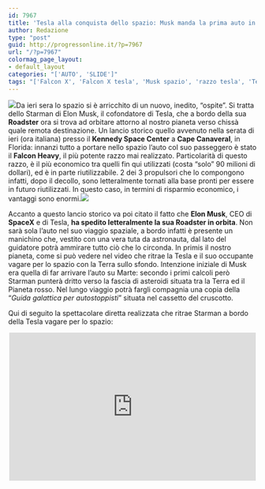 ```yaml
---
id: 7967
title: 'Tesla alla conquista dello spazio: Musk manda la prima auto in orbita'
author: Redazione
type: "post"
guid: http://progressonline.it/?p=7967
url: "/?p=7967"
colormag_page_layout:
- default_layout
categories: "['AUTO', 'SLIDE']"
tags: "['Falcon X', 'Falcon X tesla', 'Musk spazio', 'razzo tesla', 'Tesla', 'Tesla spazio']"
---
```


![](https://progressonline.it/wp-content/uploads/2018/02/AFP_YY5A0-300x200.jpg)Da ieri sera lo spazio si è arricchito di un nuovo, inedito, “ospite”. Si tratta dello Starman di Elon Musk, il cofondatore di Tesla, che a bordo della sua **Roadster** ora si trova ad orbitare attorno al nostro pianeta verso chissà quale remota destinazione. Un lancio storico quello avvenuto nella serata di ieri (ora italiana) presso il **Kennedy Space Center** a **Cape Canaveral**, in Florida: innanzi tutto a portare nello spazio l’auto col suo passeggero è stato il **Falcon Heavy**, il più potente razzo mai realizzato. Particolarità di questo razzo, è il più economico tra quelli fin qui utilizzati (costa “solo” 90 milioni di dollari), ed è in parte riutilizzabile. 2 dei 3 propulsori che lo compongono infatti, dopo il decollo, sono letteralmente tornati alla base pronti per essere in futuro riutilizzati. In questo caso, in termini di risparmio economico, i vantaggi sono enormi.![](https://progressonline.it/wp-content/uploads/2018/02/image_20180207phf9087-300x200.jpg)

Accanto a questo lancio storico va poi citato il fatto che **Elon Musk**, CEO di **SpaceX** e di Tesla, **ha spedito letteralmente la sua Roadster in orbita**. Non sarà sola l’auto nel suo viaggio spaziale, a bordo infatti è presente un manichino che, vestito con una vera tuta da astronauta, dal lato del guidatore potrà ammirare tutto ciò che lo circonda. In primis il nostro pianeta, come si può vedere nel video che ritrae la Tesla e il suo occupante vagare per lo spazio con la Terra sullo sfondo. Intenzione iniziale di Musk era quella di far arrivare l’auto su Marte: secondo i primi calcoli però Starman punterà dritto verso la fascia di asteroidi situata tra la Terra ed il Pianeta rosso. Nel lungo viaggio potrà fargli compagnia una copia della “*Guida galattica per autostoppisti*” situata nel cassetto del cruscotto.

Qui di seguito la spettacolare diretta realizzata che ritrae Starman a bordo della Tesla vagare per lo spazio:

<center><iframe allowfullscreen="allowfullscreen" frameborder="0" height="300" loading="lazy" src="https://www.youtube.com/embed/aBr2kKAHN6M" width="500"></iframe></center>